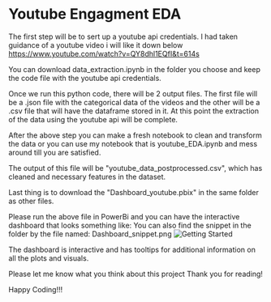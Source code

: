 # Youtube Engagment EDA
The first step will be to sert up a youtube api credentials. I had taken guidance of a youtube video i will like it down below
https://www.youtube.com/watch?v=QY8dhl1EQfI&t=614s

You can download data_extraction.ipynb in the folder you choose and keep the code file with the youtube api credentials.

Once we run this python code, there will be 2 output files. The first file will be a .json file with the categorical data of the videos and the other will be a .csv file that will have the dataframe stored in it. At this point the extraction of the data using the youtube api will be complete.

After the above step you can make a fresh notebook to clean and transform the data or you can use my notebook that is youtube_EDA.ipynb and mess around till you are satisfied.

The output of this file will be "youtube_data_postprocessed.csv", which has cleaned and necessary features in the dataset.

Last thing is to download the "Dashboard_youtube.pbix" in the same folder as other files.

Please run the above file in PowerBi and you can have the interactive dashboard that looks something like:
You can also find the snippet in the folder by the file named: Dashboard_snippet.png
![Getting Started](./Youtube\Dashboard_snippet.png)

The dashboard is interactive and has tooltips for additional information on all the plots and visuals.

Please let me know what you think about this project
Thank you for reading!

Happy Coding!!!
